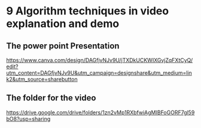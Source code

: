 # 9 Algorithm techniques in video explanation and demo 

## The power point Presentation

https://www.canva.com/design/DAGfjvNJv9U/jTXDkUCKWIXGvjZqFXtCyQ/edit?utm_content=DAGfjvNJv9U&utm_campaign=designshare&utm_medium=link2&utm_source=sharebutton


## The folder for the video
https://drive.google.com/drive/folders/1zn2vMp1RXbfwiAgMIBFoGORF7gl59bO8?usp=sharing